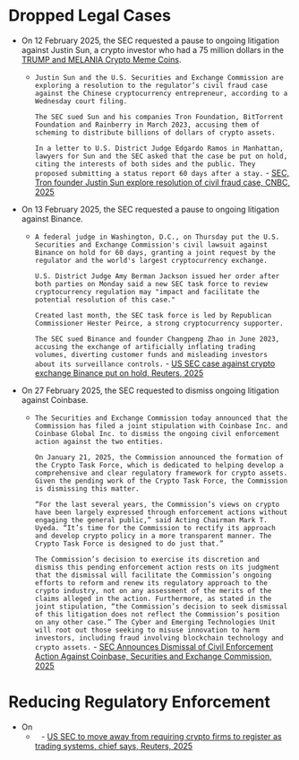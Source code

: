 # Dropped Legal Cases
- On 12 February 2025, the SEC requested a pause to ongoing litigation against Justin Sun, a crypto investor who had a 75 million dollars in the [TRUMP and MELANIA Crypto Meme Coins](2025%20$TRUMP%20and%20$MELANIA%20Crypto%20Meme%20Coins).
	- `Justin Sun and the U.S. Securities and Exchange Commission are exploring a resolution to the regulator’s civil fraud case against the Chinese cryptocurrency entrepreneur, according to a Wednesday court filing.`
	  
	  `The SEC sued Sun and his companies Tron Foundation, BitTorrent Foundation and Rainberry in March 2023, accusing them of scheming to distribute billions of dollars of crypto assets.`
	  
	  `In a letter to U.S. District Judge Edgardo Ramos in Manhattan, lawyers for Sun and the SEC asked that the case be put on hold, citing the interests of both sides and the public. They proposed submitting a status report 60 days after a stay.` - [SEC, Tron founder Justin Sun explore resolution of civil fraud case, CNBC, 2025](https://www.cnbc.com/2025/02/26/sec-tron-founder-justin-sun-explore-resolution-of-civil-fraud-case.html)
- On 13 February 2025, the SEC requested a pause to ongoing litigation against Binance.
	- `A federal judge in Washington, D.C., on Thursday put the U.S. Securities and Exchange Commission's civil lawsuit against Binance on hold for 60 days, granting a joint request by the regulator and the world's largest cryptocurrency exchange.`
	  
	  `U.S. District Judge Amy Berman Jackson issued her order after both parties on Monday said a new SEC task force to review cryptocurrency regulation may "impact and facilitate the potential resolution of this case."`
	  
	  `Created last month, the SEC task force is led by Republican Commissioner Hester Peirce, a strong cryptocurrency supporter.`
	  
	  `The SEC sued Binance and founder Changpeng Zhao in June 2023, accusing the exchange of artificially inflating trading volumes, diverting customer funds and misleading investors about its surveillance controls.` - [US SEC case against crypto exchange Binance put on hold, Reuters, 2025](https://www.reuters.com/legal/us-sec-case-against-crypto-exchange-binance-put-hold-2025-02-13/)
- On 27 February 2025, the SEC requested to dismiss ongoing litigation against Coinbase.
	- `The Securities and Exchange Commission today announced that the Commission has filed a joint stipulation with Coinbase Inc. and Coinbase Global Inc. to dismiss the ongoing civil enforcement action against the two entities.`
	  
	  `On January 21, 2025, the Commission announced the formation of the Crypto Task Force, which is dedicated to helping develop a comprehensive and clear regulatory framework for crypto assets. Given the pending work of the Crypto Task Force, the Commission is dismissing this matter.`
	  
	  `“For the last several years, the Commission’s views on crypto have been largely expressed through enforcement actions without engaging the general public,” said Acting Chairman Mark T. Uyeda. “It’s time for the Commission to rectify its approach and develop crypto policy in a more transparent manner. The Crypto Task Force is designed to do just that.”`
	  
	  `The Commission’s decision to exercise its discretion and dismiss this pending enforcement action rests on its judgment that the dismissal will facilitate the Commission’s ongoing efforts to reform and renew its regulatory approach to the crypto industry, not on any assessment of the merits of the claims alleged in the action. Furthermore, as stated in the joint stipulation, “the Commission’s decision to seek dismissal of this litigation does not reflect the Commission’s position on any other case.” The Cyber and Emerging Technologies Unit will root out those seeking to misuse innovation to harm investors, including fraud involving blockchain technology and crypto assets.` - [SEC Announces Dismissal of Civil Enforcement Action Against Coinbase, Securities and Exchange Commission, 2025](https://www.sec.gov/newsroom/press-releases/2025-47)
# Reducing Regulatory Enforcement
- On 
	- ` ` - [US SEC to move away from requiring crypto firms to register as trading systems, chief says, Reuters, 2025](https://www.reuters.com/technology/us-sec-move-away-requiring-crypto-firms-register-trading-systems-chief-says-2025-03-10/)